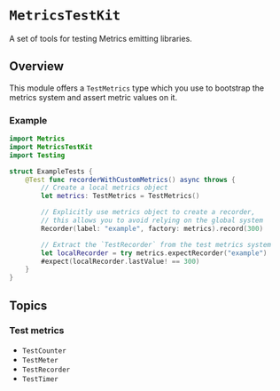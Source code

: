 # ``MetricsTestKit``

A set of tools for testing Metrics emitting libraries.

## Overview

This module offers a ``TestMetrics`` type which you use to bootstrap the metrics system and assert metric values on it.

### Example

```swift
import Metrics
import MetricsTestKit
import Testing

struct ExampleTests {
    @Test func recorderWithCustomMetrics() async throws {
        // Create a local metrics object
        let metrics: TestMetrics = TestMetrics()

        // Explicitly use metrics object to create a recorder,
        // this allows you to avoid relying on the global system
        Recorder(label: "example", factory: metrics).record(300)

        // Extract the `TestRecorder` from the test metrics system
        let localRecorder = try metrics.expectRecorder("example")
        #expect(localRecorder.lastValue! == 300)
    }
}
```

## Topics

### Test metrics

- ``TestCounter``
- ``TestMeter``
- ``TestRecorder``
- ``TestTimer``

